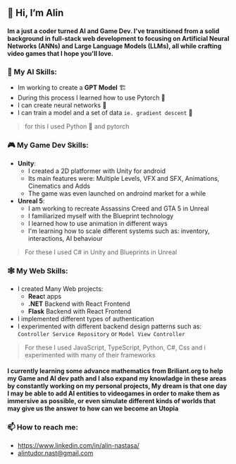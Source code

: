 ## 👋 Hi, I’m Alin 
#### Im a just a coder turned **AI** and **Game Dev**. I've transitioned from a solid background in full-stack web development to focusing on Artificial Neural Networks (ANNs) and Large Language Models (LLMs), all while crafting video games that I hope you'll love.

### 🤖 My AI Skills:
 - Im working to create a **GPT Model** 🏗️
 - During this process I learned how to use Pytorch 🧰
 - I can create neural networks 🧠
 - I can train a model and a set of data `ie. gradient descent` 📖
> for this I used Python 🐍 and pytorch


### 🎮 My Game Dev Skills:
 -  **Unity**:
     - I created a 2D platformer with Unity for android
     - Its main features were: Multiple Levels, VFX and SFX, Animations, Cinematics and Adds
     - The game was even launched on androind market for a while
 -  **Unreal 5**:
     - I am working to recreate Assassins Creed and GTA 5 in Unreal
     - I familiarized myself with the Blueprint technology
     - I learned how to use animation in different ways
     - I'm learning how to scale different systems such as: inventory, interactions, AI behaviour
> For these I used C# in Unity and Blueprints in Unreal

### 🕸️ My Web Skills:
 - I created Many Web projects:
   - **Reac**t apps
   -  **.NET** Backend with React Frontend 
   - **Flask** Backend with React Frontend
- I implemented different types of authentication
- I experimented with different backend design patterns such as: `Controller Service Repository` or `Model View Controller`
> For these I used JavaScript, TypeScript, Python, C#, Css and i experimented with many of their frameworks

#### I currently learning some advance mathematics from Briliant.org to help my Game and AI dev path and I also expand my knowladge in these areas by constantly working on my personal projects, My dream is that one day I may be able to add AI entities to videogames in order to make them as immersive as possible, or even simulate different kinds of worlds that may give us the answer to how can we become an Utopia



### 📫 How to reach me:
 - https://www.linkedin.com/in/alin-nastasa/ 
 - alintudor.nast@gmail.com

<!---
AlinNast/AlinNast is a ✨ special ✨ repository because its `README.md` (this file) appears on your GitHub profile.
You can click the Preview link to take a look at your changes.
--->
